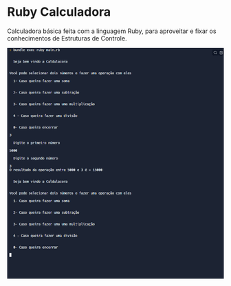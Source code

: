 # Ruby Calculadora
 Calculadora básica feita com a linguagem Ruby, para aproveitar e fixar os conhecimentos de Estruturas de Controle.

<img src="images-preview/ruby-preview.png">